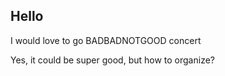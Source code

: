 ## Hello

I would love to go BADBADNOTGOOD concert 

Yes, it could be super good, but how to organize?
